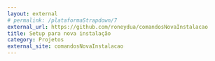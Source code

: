```yaml
---
layout: external
# permalink: /plataformaStrapdown/7
external_url: https://github.com/roneydua/comandosNovaInstalacao
title: Setup para nova instalação
category: Projetos
external_site: comandosNovaInstalacao
---
```

